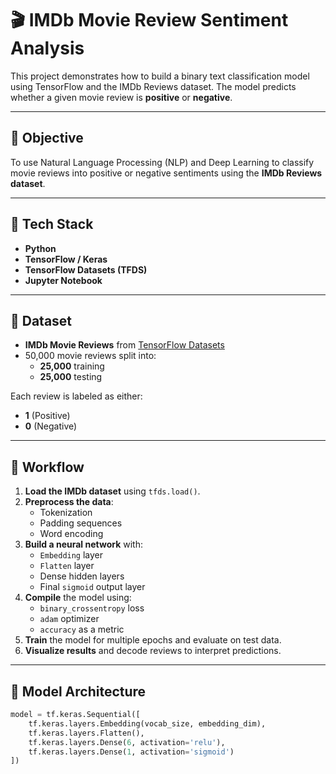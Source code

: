 # 🎬 IMDb Movie Review Sentiment Analysis

This project demonstrates how to build a binary text classification model using TensorFlow and the IMDb Reviews dataset. The model predicts whether a given movie review is **positive** or **negative**.

---

## 📌 Objective

To use Natural Language Processing (NLP) and Deep Learning to classify movie reviews into positive or negative sentiments using the **IMDb Reviews dataset**.

---

## 🧰 Tech Stack

- **Python**
- **TensorFlow / Keras**
- **TensorFlow Datasets (TFDS)**
- **Jupyter Notebook**

---

## 📁 Dataset

- **IMDb Movie Reviews** from [TensorFlow Datasets](https://www.tensorflow.org/datasets/catalog/imdb_reviews)
- 50,000 movie reviews split into:
  - **25,000** training
  - **25,000** testing

Each review is labeled as either:
- **1** (Positive)
- **0** (Negative)

---

## 🚀 Workflow

1. **Load the IMDb dataset** using `tfds.load()`.
2. **Preprocess the data**:
   - Tokenization
   - Padding sequences
   - Word encoding
3. **Build a neural network** with:
   - `Embedding` layer
   - `Flatten` layer
   - Dense hidden layers
   - Final `sigmoid` output layer
4. **Compile** the model using:
   - `binary_crossentropy` loss
   - `adam` optimizer
   - `accuracy` as a metric
5. **Train** the model for multiple epochs and evaluate on test data.
6. **Visualize results** and decode reviews to interpret predictions.

---

## 🧠 Model Architecture

```python
model = tf.keras.Sequential([
    tf.keras.layers.Embedding(vocab_size, embedding_dim),
    tf.keras.layers.Flatten(),
    tf.keras.layers.Dense(6, activation='relu'),
    tf.keras.layers.Dense(1, activation='sigmoid')
])
